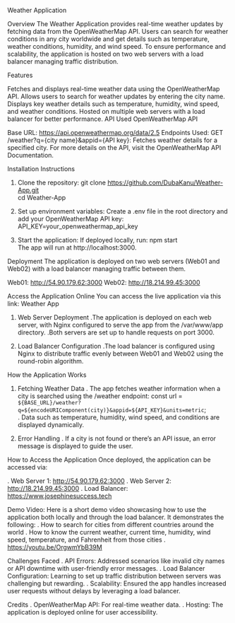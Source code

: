 Weather Application

Overview
The Weather Application provides real-time weather updates by fetching data from the OpenWeatherMap API. Users can search for weather conditions in any city worldwide and get details such as temperature, weather conditions, humidity, and wind speed. To ensure performance and scalability, the application is hosted on two web servers with a load balancer managing traffic distribution.

Features

Fetches and displays real-time weather data using the OpenWeatherMap API.
Allows users to search for weather updates by entering the city name.
Displays key weather details such as temperature, humidity, wind speed, and weather conditions.
Hosted on multiple web servers with a load balancer for better performance.
API Used
OpenWeatherMap API

Base URL: https://api.openweathermap.org/data/2.5
Endpoints Used:
GET /weather?q={city name}&appid={API key}: Fetches weather details for a specified city.
For more details on the API, visit the OpenWeatherMap API Documentation.

Installation Instructions
1. Clone the repository: 
 git clone https://github.com/DubaKanu/Weather-App.git  
cd Weather-App  

2. Set up environment variables:
Create a .env file in the root directory and add your OpenWeatherMap API key:
API_KEY=your_openweathermap_api_key  

3. Start the application:
If deployed locally, run:
npm start  
The app will run at http://localhost:3000.

 Deployment
The application is deployed on two web servers (Web01 and Web02) with a load balancer managing traffic between them.

Web01: http://54.90.179.62:3000
Web02: http://18.214.99.45:3000

Access the Application Online
You can access the live application via this link: Weather App

1. Web Server Deployment
.The application is deployed on each web server, with Nginx configured to serve the app from the /var/www/app directory.
.Both servers are set up to handle requests on port 3000.

2. Load Balancer Configuration
.The load balancer is configured using Nginx to distribute traffic evenly between Web01 and Web02 using the round-robin algorithm.

How the Application Works

1. Fetching Weather Data
. The app fetches weather information when a city is searched using the /weather endpoint:
const url = `${BASE_URL}/weather?q=${encodeURIComponent(city)}&appid=${API_KEY}&units=metric`;  
. Data such as temperature, humidity, wind speed, and conditions are displayed dynamically.

2. Error Handling
. If a city is not found or there’s an API issue, an error message is displayed to guide the user.

How to Access the Application
Once deployed, the application can be accessed via:

. Web Server 1: http://54.90.179.62:3000
. Web Server 2: http://18.214.99.45:3000
. Load Balancer: https://www.josephinesuccess.tech

Demo Video:
Here is a short demo video showcasing how to use the application both locally and through the load balancer. It demonstrates the following:
. How to search for cities from different countries around the world
. How to know the current weather, current time, humidity, wind speed, temperature, and Fahrenheit from those cities
. https://youtu.be/OrgwmYbB39M

Challenges Faced
. API Errors: Addressed scenarios like invalid city names or API downtime with user-friendly error messages.
. Load Balancer Configuration: Learning to set up traffic distribution between servers was challenging but rewarding.
. Scalability: Ensured the app handles increased user requests without delays by leveraging a load balancer.


Credits
. OpenWeatherMap API: For real-time weather data.
. Hosting: The application is deployed online for user accessibility.



